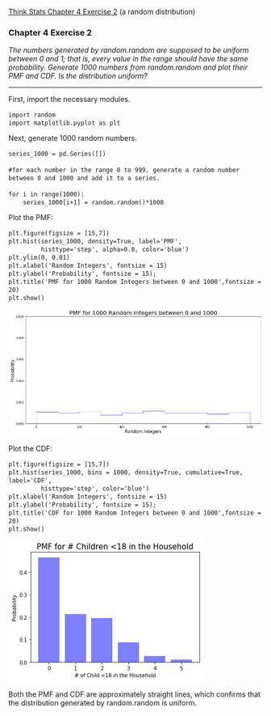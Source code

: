 [Think Stats Chapter 4 Exercise 2](http://greenteapress.com/thinkstats2/html/thinkstats2005.html#toc41) (a random distribution)

### Chapter 4 Exercise 2
*The numbers generated by random.random are supposed to be uniform between 0 and 1; that is, every value in the range should have the same probability.
Generate 1000 numbers from random.random and plot their PMF and CDF. Is the distribution uniform?*

---

First, import the necessary modules. 

```
import random
import matplotlib.pyplot as plt
```

Next, generate 1000 random numbers.

```
series_1000 = pd.Series([])

#for each number in the range 0 to 999, generate a random number between 0 and 1000 and add it to a series.

for i in range(1000):
    series_1000[i+1] = random.random()*1000
```

Plot the PMF:

```
plt.figure(figsize = [15,7])
plt.hist(series_1000, density=True, label='PMF',
         histtype='step', alpha=0.8, color='blue')
plt.ylim(0, 0.01)
plt.xlabel('Random Integers', fontsize = 15)
plt.ylabel('Probability', fontsize = 15);
plt.title('PMF for 1000 Random Integers between 0 and 1000',fontsize = 20)
plt.show()
```

![Random Integers PMF](https://github.com/gravesa333/dsp/blob/master/lessons/statistics/random_integers_pmf.png)

Plot the CDF:

```
plt.figure(figsize = [15,7])
plt.hist(series_1000, bins = 1000, density=True, cumulative=True, label='CDF',
         histtype='step', color='blue')
plt.xlabel('Random Integers', fontsize = 15)
plt.ylabel('Probability', fontsize = 15);
plt.title('CDF for 1000 Random Integers between 0 and 1000',fontsize = 20)
plt.show()
```

![Random Integers CDF](https://github.com/gravesa333/dsp/blob/master/lessons/statistics/actual_pmf.png)


Both the PMF and CDF are approximately straight lines, which confirms that the distribution generated by random.random is uniform.